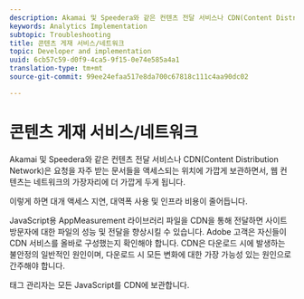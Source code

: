 ```yaml
---
description: Akamai 및 Speedera와 같은 컨텐츠 전달 서비스나 CDN(Content Distribution Network)은 요청을 자주 받는 문서들을 액세스되는 위치에 가깝게 보관하면서, 웹 컨텐츠는 네트워크의 가장자리에 더 가깝게 두게 됩니다.
keywords: Analytics Implementation
subtopic: Troubleshooting
title: 콘텐츠 게재 서비스/네트워크
topic: Developer and implementation
uuid: 6cb57c59-d0f9-4ca5-9f15-0e74e585a4a1
translation-type: tm+mt
source-git-commit: 99ee24efaa517e8da700c67818c111c4aa90dc02

---
```



# 콘텐츠 게재 서비스/네트워크

Akamai 및 Speedera와 같은 컨텐츠 전달 서비스나 CDN(Content Distribution Network)은 요청을 자주 받는 문서들을 액세스되는 위치에 가깝게 보관하면서, 웹 컨텐츠는 네트워크의 가장자리에 더 가깝게 두게 됩니다.

이렇게 하면 대개 액세스 지연, 대역폭 사용 및 인프라 비용이 줄어듭니다.

JavaScript용 AppMeasurement 라이브러리 파일을 CDN을 통해 전달하면 사이트 방문자에 대한 파일의 성능 및 전달을 향상시킬 수 있습니다. Adobe 고객은 자신들이 CDN 서비스를 올바로 구성했는지 확인해야 합니다. CDN은 다운로드 시에 발생하는 불안정의 일반적인 원인이며, 다운로드 시 모든 변화에 대한 가장 가능성 있는 원인으로 간주해야 합니다.

태그 관리자는 모든 JavaScript를 CDN에 보관합니다.
